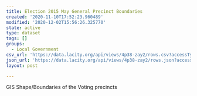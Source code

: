 ```yaml
---
title: Election 2015 May General Precinct Boundaries
created: '2020-11-10T17:52:23.960489'
modified: '2020-12-02T15:56:26.325770'
state: active
type: dataset
tags: []
groups:
  - Local Government
csv_url: 'https://data.lacity.org/api/views/4p38-zay2/rows.csv?accessType=DOWNLOAD'
json_url: 'https://data.lacity.org/api/views/4p38-zay2/rows.json?accessType=DOWNLOAD'
layout: post

---
```

GIS Shape/Boundaries of the Voting precincts
